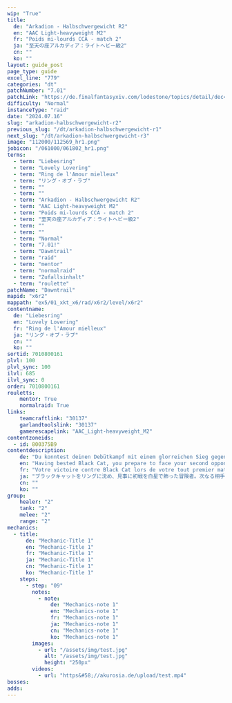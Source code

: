 ```yaml
---
wip: "True"
title:
  de: "Arkadion - Halbschwergewicht R2"
  en: "AAC Light-heavyweight M2"
  fr: "Poids mi-lourds CCA - match 2"
  ja: "至天の座アルカディア：ライトヘビー級2"
  cn: ""
  ko: ""
layout: guide_post
page_type: guide
excel_line: "779"
categories: "dt"
patchNumber: "7.01"
patchLink: "https://de.finalfantasyxiv.com/lodestone/topics/detail/dec415b32d12572779cfd5665f03dcffef99ba20"
difficulty: "Normal"
instanceType: "raid"
date: "2024.07.16"
slug: "arkadion-halbschwergewicht-r2"
previous_slug: "/dt/arkadion-halbschwergewicht-r1"
next_slug: "/dt/arkadion-halbschwergewicht-r3"
image: "112000/112569_hr1.png"
jobicon: "/061000/061802_hr1.png"
terms:
  - term: "Liebesring"
  - term: "Lovely Lovering"
  - term: "Ring de l'Amour mielleux"
  - term: "リング・オブ・ラブ"
  - term: ""
  - term: ""
  - term: "Arkadion - Halbschwergewicht R2"
  - term: "AAC Light-heavyweight M2"
  - term: "Poids mi-lourds CCA - match 2"
  - term: "至天の座アルカディア：ライトヘビー級2"
  - term: ""
  - term: ""
  - term: "Normal"
  - term: "7.01!"
  - term: "Dawntrail"
  - term: "raid"
  - term: "mentor"
  - term: "normalraid"
  - term: "Zufallsinhalt"
  - term: "roulette"
patchName: "Dawntrail"
mapid: "x6r2"
mappath: "ex5/01_xkt_x6/rad/x6r2/level/x6r2"
contentname:
  de: "Liebesring"
  en: "Lovely Lovering"
  fr: "Ring de l'Amour mielleux"
  ja: "リング・オブ・ラブ"
  cn: ""
  ko: ""
sortid: 7010800161
plvl: 100
plvl_sync: 100
ilvl: 685
ilvl_sync: 0
order: 7010800161
rouletts:
    mentor: True
    normalraid: True
links:
    teamcraftlink: "30137"
    garlandtoolslink: "30137"
    gamerescapelink: "AAC_Light-heavyweight_M2"
contentzoneids:
  - id: 800375B9
contentdescription:
    de: "Du konntest deinen Debütkampf mit einem glorreichen Sieg gegen die Klaue der Dunkelheit krönen, doch deine nächste Gegnerin steht schon bereit: Suzie Summ Honigsüß, die Toxische Liebe. Ihr natürlicher Charme ist bereits gefährlich genug, doch gemeinsam mit ihrem Bienengift und anziehenden Pheromonen, welche sie als verwandelte Bienenkönigin zu nutzen weiß, kann kaum jemand ihrem Bann entfliehen. Stähle dein Herz für einen honigsüßen Todeskampf!"
    en: "Having bested Black Cat, you prepare to face your second opponent─Honey B. Lovely. With the pheromones of a queen bee and the charm of a songstress, she enthralls her foes before finishing them with deadly venom. If you are to resist her charms, you must steel yourself for a captivating confrontation..."
    fr: "Votre victoire contre Black Cat lors de votre tout premier match de la division poids mi-lourds de l'Arcadion vous a donné le droit d'affronter votre prochain adversaire : la charmante et non moins piquante Honey B. Lovely. Prenez garde à cette idole du public, dont l'arsenal mêle des phéromones envoûtantes au poison de l'abeille reine dont elle tire ses pouvoirs!"
    ja: "ブラックキャットをリングに沈め、見事に初戦を白星で飾った冒険者。次なる相手は劇毒を有する蜂の魂を注入した闘士――劇毒の愛「ハニー・Ｂ・ラブリー」。<br/><br/>アイドル的な愛らしさとフェロモンを以て、相手を魅了してくるという彼女を倒し、アルカディアに生身の挑戦者の名を轟かせよう！"
    cn: ""
    ko: ""
group:
    healer: "2"
    tank: "2"
    melee: "2"
    range: "2"
mechanics:
  - title:
      de: "Mechanic-Title 1"
      en: "Mechanic-Title 1"
      fr: "Mechanic-Title 1"
      ja: "Mechanic-Title 1"
      cn: "Mechanic-Title 1"
      ko: "Mechanic-Title 1"
    steps:
      - step: "09"
        notes:
          - note:
              de: "Mechanics-note 1"
              en: "Mechanics-note 1"
              fr: "Mechanics-note 1"
              ja: "Mechanics-note 1"
              cn: "Mechanics-note 1"
              ko: "Mechanics-note 1"
        images:
          - url: "/assets/img/test.jpg"
            alt: "/assets/img/test.jpg"
            height: "250px"
        videos:
          - url: "https&#58;//akurosia.de/upload/test.mp4"
bosses:
adds:
---
```

